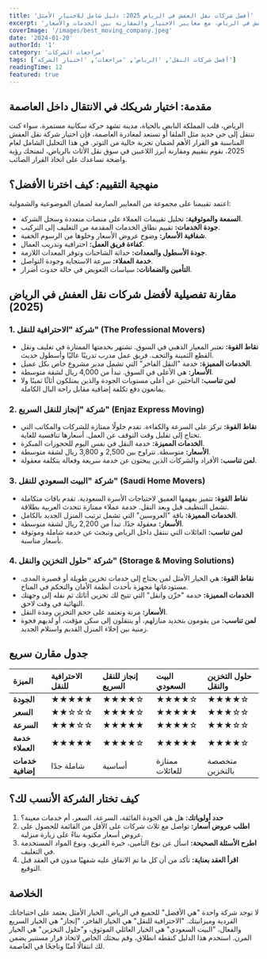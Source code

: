 ```yaml
---
title: 'أفضل شركات نقل العفش في الرياض 2025: دليل شامل للاختيار الأمثل'
excerpt: 'مراجعة شاملة لأفضل شركات نقل العفش في الرياض، مع معايير الاختيار والمقارنة بين الخدمات والأسعار.'
coverImage: '/images/best_moving_company.jpeg'
date: '2024-01-20'
authorId: '1'
category: 'مراجعات الشركات'
tags: ['أفضل شركات النقل', 'الرياض', 'مراجعات', 'اختيار الشركة']
readingTime: 12
featured: true
---
```


## مقدمة: اختيار شريكك في الانتقال داخل العاصمة

الرياض، قلب المملكة النابض بالحياة، مدينة تشهد حركة سكانية مستمرة. سواء كنت تنتقل إلى حي جديد مثل الملقا أو تستعد لمغادرة العاصمة، فإن اختيار شركة نقل العفش المناسبة هو القرار الأهم لضمان تجربة خالية من التوتر. في هذا التحليل الشامل لعام 2025، نقوم بتقييم ومقارنة أبرز اللاعبين في سوق نقل الأثاث بالرياض، لنمنحك رؤية واضحة تساعدك على اتخاذ القرار الصائب.

## منهجية التقييم: كيف اخترنا الأفضل؟

اعتمد تقييمنا على مجموعة من المعايير الصارمة لضمان الموضوعية والشمولية:

*   **السمعة والموثوقية:** تحليل تقييمات العملاء على منصات متعددة وسجل الشركة.
*   **جودة الخدمات:** تقييم نطاق الخدمات المقدمة من التغليف إلى التركيب.
*   **شفافية الأسعار:** وضوح عروض الأسعار وخلوها من الرسوم الخفية.
*   **كفاءة فريق العمل:** احترافية وتدريب العمال.
*   **جودة الأسطول والمعدات:** حداثة الشاحنات وتوفر المعدات اللازمة.
*   **خدمة العملاء:** سرعة الاستجابة وجودة التواصل.
*   **التأمين والضمانات:** سياسات التعويض في حالة حدوث أضرار.

## مقارنة تفصيلية لأفضل شركات نقل العفش في الرياض (2025)

### 1. شركة "الاحترافية للنقل" (The Professional Movers)

*   **نقاط القوة:** تعتبر المعيار الذهبي في السوق. تشتهر بخدمتها الممتازة في تغليف ونقل القطع الثمينة والتحف. فريق عمل مدرب تدريبًا عاليًا وأسطول حديث.
*   **الخدمات المميزة:** خدمة "النقل الفاخر" التي تشمل مدير مشروع خاص بكل عميل.
*   **الأسعار:** هي الأعلى في السوق. تبدأ من 4,000 ريال لشقة متوسطة.
*   **لمن تناسب:** الباحثين عن أعلى مستويات الجودة والذين يمتلكون أثاثًا ثمينًا ولا يمانعون دفع تكلفة إضافية مقابل راحة البال الكاملة.

### 2. شركة "إنجاز للنقل السريع" (Enjaz Express Moving)

*   **نقاط القوة:** تركز على السرعة والكفاءة. تقدم حلولًا ممتازة للشركات والمكاتب التي تحتاج إلى تقليل وقت التوقف عن العمل. أسعارها تنافسية للغاية.
*   **الخدمات المميزة:** خدمة النقل في نفس اليوم للحجوزات المبكرة.
*   **الأسعار:** متوسطة. تتراوح بين 2,500 و 3,800 ريال لشقة متوسطة.
*   **لمن تناسب:** الأفراد والشركات الذين يبحثون عن خدمة سريعة وفعالة بتكلفة معقولة.

### 3. شركة "البيت السعودي للنقل" (Saudi Home Movers)

*   **نقاط القوة:** تتميز بفهمها العميق لاحتياجات الأسرة السعودية. تقدم باقات متكاملة تشمل التنظيف قبل وبعد النقل. خدمة عملاء ممتازة تتحدث العربية بطلاقة.
*   **الخدمات المميزة:** باقة "العروسين" التي تشمل ترتيب المنزل الجديد بالكامل.
*   **الأسعار:** معقولة جدًا. تبدأ من 2,200 ريال لشقة متوسطة.
*   **لمن تناسب:** العائلات التي تنتقل داخل الرياض وتبحث عن خدمة شاملة وموثوقة بأسعار مناسبة.

### 4. شركة "حلول التخزين والنقل" (Storage & Moving Solutions)

*   **نقاط القوة:** هي الخيار الأمثل لمن يحتاج إلى خدمات تخزين طويلة أو قصيرة المدى. مستودعاتها مجهزة بأحدث أنظمة الأمان والتحكم في المناخ.
*   **الخدمات المميزة:** خدمة "خزّن وانقل" التي تتيح لك تخزين أثاثك ثم نقله إلى وجهتك النهائية في وقت لاحق.
*   **الأسعار:** مرنة وتعتمد على حجم التخزين ومدة النقل.
*   **لمن تناسب:** من يقومون بتجديد منازلهم، أو ينتقلون إلى سكن مؤقت، أو لديهم فجوة زمنية بين إخلاء المنزل القديم واستلام الجديد.

## جدول مقارن سريع

| الميزة | الاحترافية للنقل | إنجاز للنقل السريع | البيت السعودي | حلول التخزين والنقل |
| :--- | :--- | :--- | :--- | :--- |
| **الجودة** | ★★★★★ | ★★★★☆ | ★★★★☆ | ★★★★☆ |
| **السعر** | ★★☆☆☆ | ★★★★☆ | ★★★★★ | ★★★☆☆ |
| **السرعة** | ★★★☆☆ | ★★★★★ | ★★★★☆ | ★★★☆☆ |
| **خدمة العملاء** | ★★★★★ | ★★★★☆ | ★★★★★ | ★★★★☆ |
| **خدمات إضافية** | شاملة جدًا | أساسية | ممتازة للعائلات | متخصصة بالتخزين |

## كيف تختار الشركة الأنسب لك؟

1.  **حدد أولوياتك:** هل هي الجودة الفائقة، السرعة، السعر، أم خدمات معينة؟
2.  **اطلب عروض أسعار:** تواصل مع ثلاث شركات على الأقل من القائمة للحصول على عروض أسعار مكتوبة بناءً على زيارة منزلية.
3.  **اطرح الأسئلة الصحيحة:** اسأل عن نوع التأمين، خبرة الفريق، ونوع المواد المستخدمة في التغليف.
4.  **اقرأ العقد بعناية:** تأكد من أن كل ما تم الاتفاق عليه شفهيًا مدون في العقد قبل التوقيع.

## الخلاصة

لا توجد شركة واحدة "هي الأفضل" للجميع في الرياض. الخيار الأمثل يعتمد على احتياجاتك الفردية وميزانيتك. "الاحترافية للنقل" هي الخيار الفاخر، "إنجاز" هي الخيار السريع والفعال، "البيت السعودي" هي الخيار العائلي الموثوق، و"حلول التخزين" هي الخيار المرن. استخدم هذا الدليل كنقطة انطلاق، وقم ببحثك الخاص لاتخاذ قرار مستنير يضمن لك انتقالًا آمنًا وناجحًا في العاصمة.